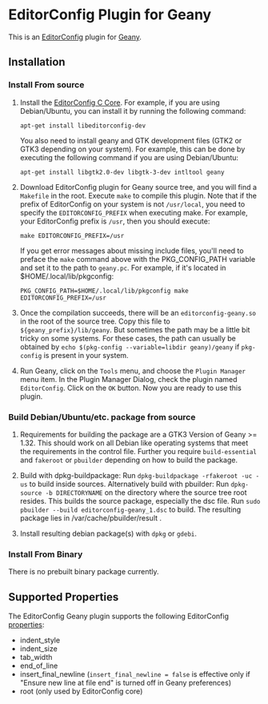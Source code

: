 # EditorConfig Plugin for Geany

This is an [EditorConfig][] plugin for [Geany][].

## Installation

### Install From source

1.  Install the [EditorConfig C Core][]. For example, if you are using Debian/Ubuntu, you can
    install it by running the following command:

        apt-get install libeditorconfig-dev

    You also need to install geany and GTK development files (GTK2 or GTK3 depending on your system).
    For example, this can be done by executing the following command if you are
    using Debian/Ubuntu:

        apt-get install libgtk2.0-dev libgtk-3-dev intltool geany

2.  Download EditorConfig plugin for Geany source tree, and you will find a
    `Makefile` in the root. Execute `make` to compile this plugin. Note that if
    the prefix of EditorConfig on your system is not `/usr/local`, you need to
    specify the `EDITORCONFIG_PREFIX` when executing make. For example, your
    EditorConfig prefix is `/usr`, then you should execute:

        make EDITORCONFIG_PREFIX=/usr

    If you get error messages about missing include files, you'll need
    to preface the `make` command above with the PKG_CONFIG_PATH
    variable and set it to the path to `geany.pc`. For example, if it's
    located in $HOME/.local/lib/pkgconfig:

        PKG_CONFIG_PATH=$HOME/.local/lib/pkgconfig make EDITORCONFIG_PREFIX=/usr

3.  Once the compilation succeeds, there will be an `editorconfig-geany.so` in
    the root of the source tree. Copy this file to `${geany_prefix}/lib/geany`.
    But sometimes the path may be a little bit tricky on some systems. For
    these cases, the path can usually be obtained by
    `echo $(pkg-config --variable=libdir geany)/geany` if `pkg-config` is
    present in your system.

4.  Run Geany, click on the `Tools` menu, and choose the `Plugin Manager` menu
    item. In the Plugin Manager Dialog, check the plugin named `EditorConfig`.
    Click on the `OK` button. Now you are ready to use this plugin.


### Build Debian/Ubuntu/etc. package from source

1.  Requirements for building the package are a GTK3 Version of Geany >= 1.32.
    This should work on all Debian like operating systems that meet the
    requirements in the control file. Further you require `build-essential`
    and `fakeroot` or `pbuilder` depending on how to build the package.

2.  Build with dpkg-buildpackage:
    Run `dpkg-buildpackage -rfakeroot -uc -us` to build inside sources.
    Alternatively build with pbuilder:
    Run `dpkg-source -b DIRECTORYNAME` on the directory where the source tree
    root resides. This builds the source package, especially the dsc file.
    Run `sudo pbuilder --build editorconfig-geany_1.dsc` to build. The
    resulting package lies in /var/cache/pbuilder/result .

3.  Install resulting debian package(s) with `dpkg` or `gdebi`.

### Install From Binary

There is no prebuilt binary package currently.

## Supported Properties

The EditorConfig Geany plugin supports the following EditorConfig
[properties][]:

* indent_style
* indent_size
* tab_width
* end_of_line
* insert_final_newline (`insert_final_newline = false` is effective only if "Ensure new line at file end" is turned off in Geany preferences)
* root (only used by EditorConfig core)

[EditorConfig]: http://editorconfig.org
[EditorConfig C Core]: https://github.com/editorconfig/editorconfig-core
[properties]: http://editorconfig.org/#supported-properties
[Geany]: http://www.geany.org
[Geany Plugin Binary Download]: https://sourceforge.net/projects/editorconfig/files/EditorConfig-Geany-Plugin/
